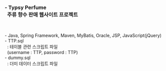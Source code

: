 <h3>
- Typsy Perfume<br>
&nbsp;&nbsp;주류 향수 판매 웹사이트 프로젝트<br>
</h3>

<br>

<p>
- Java, Spring Framework, Maven, MyBatis, Oracle, JSP, JavaScript(jQuery)
- TTP.sql<br>
&nbsp;&nbsp;: 테이블 관련 스크립트 파일<br>
&nbsp;&nbsp;(username : TTP, password : TTP)<br>
- dummy.sql<br>
&nbsp;&nbsp;: 더미 데이터 스크립트 파일<br>
</p>
